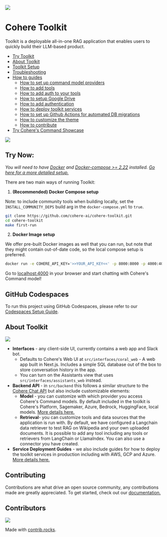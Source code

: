 ![](/docs/assets/banner.png)

# Cohere Toolkit

Toolkit is a deployable all-in-one RAG application that enables users to quickly build their LLM-based product.

- [Try Toolkit](#try-now)
- [About Toolkit](#about-toolkit)
- [Toolkit Setup](/docs/setup.md)
- [Troubleshooting](/docs/troubleshooting.md)
- [How to guides](/docs/how_to_guides.md)
  - [How to set up command model providers](/docs/command_model_providers.md)
  - [How to add tools](/docs/custom_tool_guides/tool_guide.md)
  - [How to add auth to your tools](/docs/custom_tool_guides/tool_auth_guide.md)
  - [How to setup Google Drive](/docs/custom_tool_guides/google_drive.md)
  - [How to add authentication](/docs/auth_guide.md)
  - [How to deploy toolkit services](/docs/service_deployments.md)
  - [How to set up Github Actions for automated DB migrations](/docs/github_migrations_action.md)
  - [How to customize the theme](/docs/theming.md)
  - [How to contribute](#contributing)
- [Try Cohere's Command Showcase](https://coral.cohere.com/)

![](/docs/assets/toolkit.gif)

## Try Now:

*You will need to have [Docker](https://www.docker.com/products/docker-desktop/) and [Docker-compose >= 2.22](https://docs.docker.com/compose/install/) installed. [Go here for a more detailed setup.](/docs/setup.md)*

There are two main ways of running Toolkit:

1. **(Recommended) Docker Compose setup**

Note: to include community tools when building locally, set the `INSTALL_COMMUNITY_DEPS` build arg in the `docker-compose.yml` to `true`.

```bash
git clone https://github.com/cohere-ai/cohere-toolkit.git
cd cohere-toolkit
make first-run
```

2. **Docker Image setup**

We offer pre-built Docker images as well that you can run, but note that they might contain out-of-date code, so the local compose setup is preferred.

```bash
docker run -e COHERE_API_KEY='>>YOUR_API_KEY<<' -p 8000:8000 -p 4000:4000 ghcr.io/cohere-ai/cohere-toolkit:latest
```

Go to [localhost:4000](http://localhost:4000/) in your browser and start chatting with Cohere's Command model!

## GitHub Codespaces

To run this project using GitHub Codespaces, please refer to our [Codespaces Setup Guide](/docs/github_codespaces.md).

## About Toolkit

![](/docs/assets/toolkit_graphic.png)

- **Interfaces** - any client-side UI, currently contains a web app and Slack bot.
  - Defaults to Cohere's Web UI at `src/interfaces/coral_web` - A web app built in Next.js. Includes a simple SQL database out of the box to store conversation history in the app.
  - You can turn on the Assistants view that uses `src/interfaces/assistants_web` instead.
- **Backend API** - in `src/backend` this follows a similar structure to the [Cohere Chat API](https://docs.cohere.com/reference/chat) but also include customizable elements: 
  - **Model** - you can customize with which provider you access Cohere's Command models. By default included in the toolkit is Cohere's Platform, Sagemaker, Azure, Bedrock, HuggingFace, local models. [More details here.](/docs/command_model_providers.md)
  - **Retrieval**- you can customize tools and data sources that the application is run with. By default, we have configured a Langchain data retriever to test RAG on Wikipedia and your own uploaded documents. It is possible to add any tool including any tools or retrievers from LangChain or LlamaIndex. You can also use a connector you have created.
- **Service Deployment Guides** - we also include guides for how to deploy the toolkit services in production including with AWS, GCP and Azure. [More details here.](/docs/service_deployments.md)

## Contributing

Contributions are what drive an open source community, any contributions made are greatly appreciated. To get started, check out our [documentation.](CONTRIBUTING.md)

## Contributors

<a href="https://github.com/cohere-ai/cohere-toolkit/graphs/contributors">
  <img src="https://contrib.rocks/image?repo=cohere-ai/cohere-toolkit" />
</a>

Made with [contrib.rocks](https://contrib.rocks).
